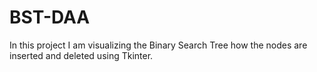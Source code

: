 # BST-DAA
In this project I am visualizing the Binary Search Tree how 
the nodes are inserted and deleted using Tkinter.
